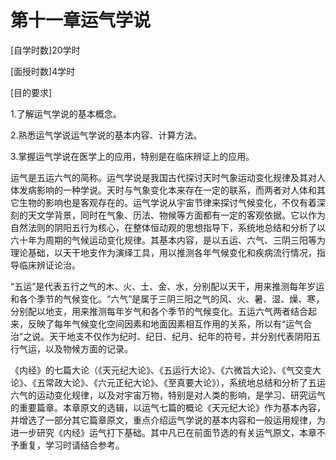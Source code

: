 # 第十一章运气学说

[自学时数]20学时

[面授时数]4学时

[目的要求]

1.了解运气学说的基本概念。

2.熟悉运气学说运气学说的基本内容、计算方法。

3.掌握运气学说在医学上的应用，特别是在临床辨证上的应用。

运气是五运六气的简称。运气学说是我国古代探讨天时气象运动变化规律及其对人体发病影响的一种学说。天时与气象变化本来存在一定的联系，而两者对人体和其它生物的影响也是客观存在的。运气学说从宇宙节律来探讨气候变化，不仅有着深刻的天文学背景，同时在气象、历法、物候等方面都有一定的客观依据。它以作为自然法则的阴阳五行为核心，在整体恒动观的思想指导下，系统地总结和分析了以六十年为周期的气候运动变化规律。其基本内容，是以五运、六气、三阴三阳等为理论基础，以天干地支作为演绎工具，用以推测各年气候变化和疾病流行情况，指导临床辨证论治。

“五运”是代表五行之气的木、火、土、金、水，分别配以天干，用来推测每年岁运和各个季节的气候变化。“六气”是属于三阴三阳之气的风、火、暑、湿、燥、寒，分别配以地支，用来推测每年岁气和各个季节的气候变化。五运六气两者结合起来，反映了每年气候变化空间因素和地面因素相互作用的关系，所以有“运气合治”之说。天干地支不仅作为纪时、纪日、纪月、纪年的符号，并分别代表阴阳五行气运，以及物候方面的记录。

《内经》的七篇大论（《天元纪大论》、《五运行大论》、《六微旨大论》、《气交变大论》、《五常政大论》、《六元正纪大论》、《至真要大论》），系统地总结和分析了五运六气的运动变化规律，以及对宇宙万物，特别是对人类的影响，是学习、研究运气的重要篇章。本章原文的选辑，以运气七篇的概论《天元纪大论》作为基本內容，并增选了一部分其它篇章原文，重点介绍运气学说的基本内容和一般运用规律，为进一步研究《内经》运气打下基础。其中凡已在前面节选的有关运气原文，本章不予重复，学习时请结合参考。


